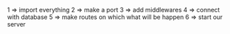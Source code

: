 <!-- index.js -->

1 => import everything
2 => make a port
3 => add middlewares
4 => connect with database
5 => make routes on which what will be happen
6 => start our server
